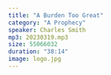 ```yaml
---
title: "A Burden Too Great"
category: "A Prophecy"
speaker: Charles Smith
mp3: 20230319.mp3
size: 55066032
duration: "38:14"
image: logo.jpg
---
```

